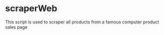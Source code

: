 # scraperWeb

This script is used to scraper all products from a famous computer product sales page
